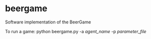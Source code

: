 # beergame
Software implementation of the BeerGame

To run a game:
python beergame.py -a *agent_name* -p *parameter_file*

